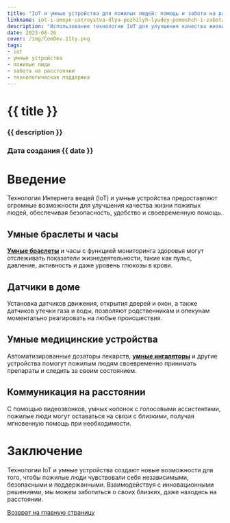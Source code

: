 ```yaml
---
title: "IoT и умные устройства для пожилых людей: помощь и забота на расстоянии"
linkname: iot-i-umnye-ustroystva-dlya-pozhilyh-lyudey-pomoshch-i-zabota-na-rasstoyanii
description: "Использование технологии IoT для улучшения качества жизни пожилых людей и предоставления удаленной поддержки."
date: 2023-08-26
cover: /img/ComDev.11ty.png
tags:
- iot
- умные устройства
- пожилые люди
- забота на расстоянии
- технологическая поддержка
---
```


# {{ title }}
### {{ description }}
### Дата создания {{ date }}

# Введение

Технология Интернета вещей (IoT) и умные устройства предоставляют огромные возможности для улучшения качества жизни пожилых людей, обеспечивая безопасность, удобство и своевременную помощь.

## Умные браслеты и часы

**[Умные браслеты](/)** и часы с функцией мониторинга здоровья могут отслеживать показатели жизнедеятельности, такие как пульс, давление, активность и даже уровень глюкозы в крови.

## Датчики в доме

Установка датчиков движения, открытия дверей и окон, а также датчиков утечки газа и воды, позволяют родственникам и опекунам моментально реагировать на любые происшествия.

## Умные медицинские устройства

Автоматизированные дозаторы лекарств, **[умные ингаляторы](/)** и другие устройства помогут пожилым людям своевременно принимать препараты и следить за своим состоянием.

## Коммуникация на расстоянии

С помощью видеозвонков, умных колонок с голосовыми ассистентами, пожилые люди могут оставаться на связи с близкими, получая мгновенную помощь при необходимости.

# Заключение

Технологии IoT и умные устройства создают новые возможности для того, чтобы пожилые люди чувствовали себя независимыми, безопасными и поддержанными. Взаимодействуя с инновационными решениями, мы можем заботиться о своих близких, даже находясь на расстоянии.

[Возврат на главную страницу](/)
